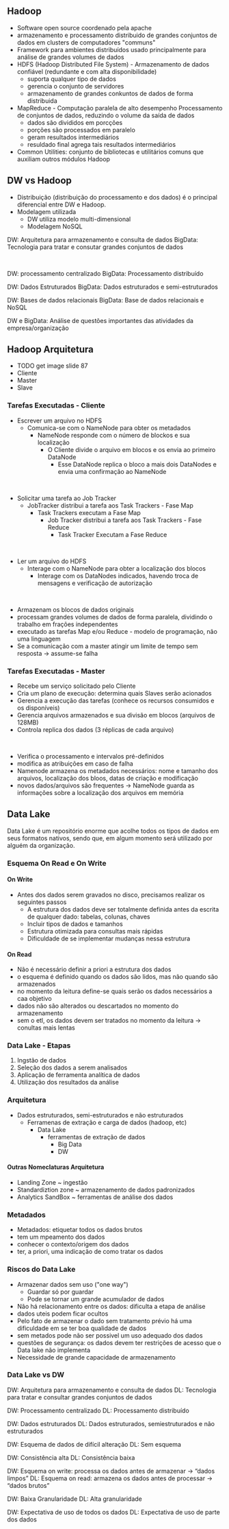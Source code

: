 ## Hadoop 
- Software open source coordenado pela apache
- armazenamento e processamento distribuido de grandes conjuntos de dados em clusters de computadores "communs"
- Framework para ambientes distribuídos usado principalmente para análise de grandes volumes de dados
- HDFS (Hadoop Distributed File System) - Armazenamento de dados confiável (redundante e com alta disponibilidade)
	- suporta qualquer tipo de dados
	- gerencia o conjunto de servidores
	- armazenamento de grandes conkuntos de dados de forma distribuida
- MapReduce - Computação paralela de alto desempenho Processamento de conjuntos de dados, reduzindo o volume da saída de dados
	- dados são divididos em porcções
	- porções são processados em paralelo
	- geram resultados intermediários
	- resuldado final agrega tais resultados intermediários
- Common Utilities: conjunto de bibliotecas e utilitários comuns que auxiliam outros módulos Hadoop

## DW vs Hadoop
- Distribuição (distribuição do processamento e dos dados) é o principal diferencial entre DW e Hadoop.
- Modelagem utilizada 
	- DW utiliza modelo multi-dimensional
	- Modelagem NoSQL

DW: Arquitetura para armazenamento e consulta de dados
BigData: Tecnologia para tratar e consutar grandes conjuntos de dados

<br>

DW: processamento centralizado
BigData: Processamento distribuído

DW: Dados Estruturados
BigData: Dados estruturados e semi-estruturados

DW: Bases de dados relacionais
BigData: Base de dados relacionais e NoSQL

DW e BigData: Análise de questões importantes das atividades da empresa/organização



## Hadoop Arquitetura
- TODO get image slide 87
- Cliente
- Master
- Slave

### Tarefas Executadas - Cliente
- Escrever um arquivo no HDFS
	- Comunica-se com o NameNode para obter os metadados
		- NameNode responde com o número de blockos e sua localização
			- O Cliente divide o arquivo em blocos e os envia ao primeiro DataNode
				- Esse DataNode replica o bloco a mais dois DataNodes e envia uma confirmação ao NameNode

<br>

- Solicitar uma tarefa ao Job Tracker
	- JobTracker distribui a tarefa aos Task Trackers - Fase Map
		- Task Trackers executam a Fase Map
			- Job Tracker distribui a tarefa aos Task Trackers - Fase Reduce
				- Task Tracker Executam a Fase Reduce

<br>

- Ler um arquivo do HDFS
	- Interage com o NameNode para obter a localização dos blocos
		- Interage com os DataNodes indicados, havendo troca de mensagens e verificação de autorização

<br>

- Armazenam os blocos de dados originais
- processam grandes volumes de dados de forma paralela, dividindo o trabalho em frações independentes
- executado as tarefas Map e/ou Reduce - modelo de programação, não uma linguagem
- Se a comunicação com a master atingir um limite de tempo sem resposta -> assume-se falha

### Tarefas Executadas - Master
- Recebe um serviço solicitado pelo Cliente
- Cria um plano de execução: determina quais Slaves serão acionados
- Gerencia a execução das tarefas (conhece os recursos consumidos e os disponíveis)
- Gerencia arquivos armazenados e sua divisão em blocos (arquivos de 128MB)
- Controla replica dos dados (3 réplicas de cada arquivo)

<br>

- Verifica o processamento e intervalos pré-definidos
- modifica as atribuições em caso de falha
- Namenode armazena os metadados necessários: nome e tamanho dos arquivos, localização dos bloos, datas de criação e modificação
- novos dados/arquivos são frequentes -> NameNode guarda as informações sobre a localização dos arquivos em memória


## Data Lake
Data Lake é um repositório enorme que acolhe todos os tipos de dados em seus formatos nativos, sendo que, em algum momento será utilizado por alguém da organização.

### Esquema On Read e On Write
#### On Write
- Antes dos dados serem gravados no disco, precisamos realizar os seguintes passos
	- A estrutura dos dados deve ser totalmente definida antes da escrita de qualquer dado: tabelas, colunas, chaves
	- Incluir tipos de dados e tamanhos
	- Estrutura otimizada para consultas mais rápidas
	- Dificuldade de se implementar mudanças nessa estrutura

#### On Read
- Não é necessário definir a priori a estrutura dos dados
- o esquema é definido quando os dados são lidos, mas não quando são armazenados
- no momento da leitura define-se quais serão os dados necessários a caa objetivo
- dados não são alterados ou descartados no momento do armazenamento
- sem o etl, os dados devem ser tratados no momento da leitura -> conultas mais lentas

### Data Lake - Etapas
1. Ingstão de dados
2. Seleção dos dados a serem analisados
3. Aplicação de ferramenta analítica de dados
4. Utilização dos resultados da análise

### Arquitetura
- Dados estruturados, semi-estruturados e não estruturados
	- Ferramenas de extração e carga de dados (hadoop, etc)
		- Data Lake
			- ferramentas de extração de dados
				- Big Data
				- DW 
#### Outras Nomeclaturas Arquitetura
- Landing Zone ~ ingestão
- Standardiztion zone ~ armazenamento de dados padronizados
- Analytics SandBox ~ ferramentas de análise dos dados

### Metadados
- Metadados: etiquetar todos os dados brutos
- tem um mpeamento dos dados
- conhecer o contexto/origem dos dados
- ter, a priori, uma indicação de como tratar os dados

### Riscos do Data Lake
- Armazenar dados sem uso ("one way")
	- Guardar só por guardar
	- Pode se tornar um grande acumulador de dados
- Não há relacionamento entre os dados: dificulta a etapa de análise
- dados uteis podem ficar ocultos
- Pelo fato de armazenar o dado sem tratamento prévio há uma dificuldade em se ter boa qualidade de dados
- sem metados pode não ser possivel um uso adequado dos dados
- questões de segurança: os dados devem ter restrições de acesso que o Data lake não implementa
- Necessidade de grande capacidade de armazenamento

### Data Lake vs DW
DW: Arquitetura para armazenamento e consulta de dados 
DL: Tecnologia para tratar e consultar grandes conjuntos de dados

DW: Processamento centralizado
DL: Processamento distribuído

DW: Dados estruturados 
DL: Dados estruturados, semiestruturados e não estruturados

DW: Esquema de dados de difícil alteração 
DL: Sem esquema 

DW: Consistência alta
DL: Consistência baixa

DW: Esquema on write: processa os dados antes de armazenar -> “dados limpos” 
DL: Esquema on read: armazena os dados antes de processar ->  “dados brutos”

DW: Baixa Granularidade
DL: Alta granularidade

DW: Expectativa de uso de todos os dados
DL: Expectativa de uso de parte dos dados
